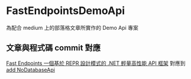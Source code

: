 # FastEndpointsDemoApi
為配合 medium 上的部落格文章所實作的 Demo Api 專案

## 文章與程式碼 commit 對應
[Fast Endpoints 一個基於 REPR 設計模式的 .NET 輕量高性能 API 框架](https://medium.com/@sakurasponge1220/fast-endpoints-%E4%B8%80%E5%80%8B%E5%9F%BA%E6%96%BC-repr-%E8%A8%AD%E8%A8%88%E6%A8%A1%E5%BC%8F%E7%9A%84-net-%E8%BC%95%E9%87%8F%E9%AB%98%E6%80%A7%E8%83%BD-api-%E6%A1%86%E6%9E%B6-7f97aad2f58c) 
對應到
[add NoDatabaseApi](https://github.com/SpongeKevin/FastEndpointsDemoApi/commit/781480b55360637f8e5145d24ae745dd1051a1f2)
